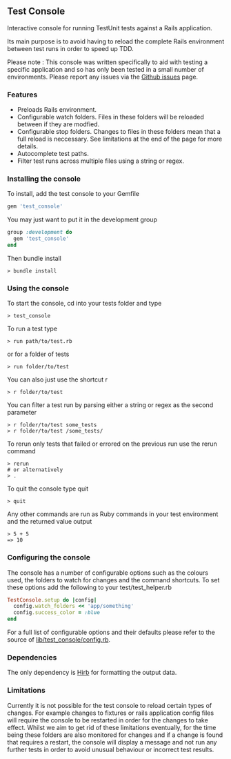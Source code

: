 ## Test Console

Interactive console for running TestUnit tests against a Rails application.

Its main purpose is to avoid having to reload the complete Rails environment between test runs in order to speed up TDD.

Please note : This console was written specifically to aid with testing a specific application and so has only been tested in a small number of environments.  Please report any issues via the [Github issues](https://github.com/adamphillips/test_console/issues) page. 

### Features

* Preloads Rails environment.
* Configurable watch folders.  Files in these folders will be reloaded between if they are modfied.
* Configurable stop folders.  Changes to files in these folders mean that a full reload is neccessary.  See limitations at the end of the page for more details.
* Autocomplete test paths.
* Filter test runs across multiple files using a string or regex.


### Installing the console

To install, add the test console to your Gemfile
```ruby
gem 'test_console'
```

You may just want to put it in the development group
```ruby
group :development do
  gem 'test_console'
end
```

Then bundle install
```console
> bundle install
```

### Using the console

To start the console, cd into your tests folder and type
```console
> test_console
```

To run a test type
```console
> run path/to/test.rb
```

  or for a folder of tests
```console
> run folder/to/test
```

You can also just use the shortcut r
```console
> r folder/to/test
```

You can filter a test run by parsing either a string or regex as the second parameter
```console
> r folder/to/test some_tests
> r folder/to/test /some_tests/
```

To rerun only tests that failed or errored on the previous run use the rerun command
```console
> rerun
# or alternatively
> .
```

To quit the console type quit
```console
> quit
```

Any other commands are run as Ruby commands in your test environment and the returned value output
```console
> 5 + 5
=> 10
```

### Configuring the console

The console has a number of configurable options such as the colours used, the folders to watch for changes and the command shortcuts.  To set these options add the following to your test/test_helper.rb

```ruby
TestConsole.setup do |config|
  config.watch_folders << 'app/something'
  config.success_color = :blue
end
```
For a full list of configurable options and their defaults please refer to the source of [lib/test_console/config.rb](https://github.com/adamphillips/test_console/blob/master/lib/test_console/config.rb).


### Dependencies

The only dependency is [Hirb](https://github.com/cldwalker/hirb) for formatting the output data.

### Limitations

Currently it is not possible for the test console to reload certain types of changes.  For example changes to fixtures or rails application config files will require the console to be restarted in order for the changes to take effect.
Whilst we aim to get rid of these limitations eventually, for the time being these folders are also monitored for changes and if a change is found that requires a restart, the console will display a message and not run any further tests in order to avoid unusual behaviour or incorrect test results.